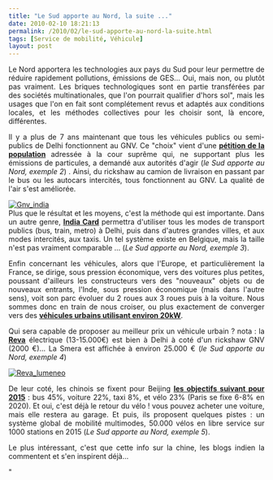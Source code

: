 ```yaml
---
title: "Le Sud apporte au Nord, la suite ..."
date: 2010-02-10 18:21:13
permalink: /2010/02/le-sud-apporte-au-nord-la-suite.html
tags: [Service de mobilité, Véhicule]
layout: post
---
```


<p style="text-align: justify">Le Nord apportera les technologies aux pays du Sud pour leur permettre de réduire rapidement pollutions, émissions de GES... Oui, mais non, ou plutôt pas vraiment. Les briques technologiques sont en partie transférées par des sociétés multinationales, que l'on pourrait qualifier d'hors sol", mais les usages que l'on en fait sont complétement revus et adaptés aux conditions locales, et les méthodes collectives pour les choisir sont, là encore, différentes. </p> <p style="text-align: justify"> </p>  <!--more-->  <p style="text-align: justify">Il y a plus de 7 ans maintenant que tous les véhicules publics ou semi-publics de Delhi fonctionnent au GNV. Ce "choix" vient d'une <strong><span style="text-decoration: underline"><a href="http://opinion.inquirer.net/inquireropinion/talkofthetown/view/20080719-149512/New-Delhis-CNG-experience" target="_blank">pétition de la population</a></span></strong> adressée à la cour suprême qui, ne supportant plus les émissions de particules, a demandé aux autorités d'agir (<em>le Sud apporte au Nord, exemple 2</em>) . Ainsi, du rickshaw au camion de livraison en passant par le bus ou les autocars intercités, tous fonctionnent au GNV. La qualité de l'air s'est améliorée.</p> <p style="text-align: justify"><a href="https://gabrielplassat.github.io/transportsdufutur/wp-content/uploads/sites/6/old/6a0120a66d2ad4970b012877896b77970c-pi.jpg"><img alt="Gnv_india" border="0" class="asset asset-image at-xid-6a0120a66d2ad4970b012877896b77970c image-full " src="/wp-content/uploads/sites/6/old/6a0120a66d2ad4970b012877896b77970c-800wi.jpg" title="Gnv_india" /></a> <br /> Plus que le résultat et les moyens, c'est la méthode qui est importante. Dans un autre genre, <strong><span style="text-decoration: underline"><a href="http://www.hindustantimes.com/Soon-ride-train-Metro-bus-using-common-card/H1-Article1-507222.aspx" target="_blank">India Card</a></span></strong> permettra d'utiliser tous les modes de transport publics (bus, train, metro) à Delhi, puis dans d'autres grandes villes, et aux modes intercités, aux taxis. Un tel système existe en Belgique, mais la taille n'est pas vraiment comparable ... (<em>Le Sud apporte au Nord, exemple 3</em>).</p> <p style="text-align: justify">Enfin concernant les véhicules, alors que l'Europe, et particulièrement la France, se dirige, sous pression économique, vers des voitures plus petites, poussant d'ailleurs les constructeurs vers des "nouveaux" objets ou de nouveaux entrants, l'Inde, sous pression économique (mais dans l'autre sens), voit son parc évoluer du 2 roues aux 3 roues puis à la voiture. Nous sommes donc en train de nous croiser, ou plus exactement de converger vers des <strong><span style="text-decoration: underline"><a href="https://gabrielplassat.github.io/transportsdufutur/2010/01/qui-sera-capable-de-faire-un-gmp-de-20-kw-au-meilleur-prix-.html" target="_blank">véhicules urbains utilisant environ 20kW</a></span></strong>.</p> <p style="text-align: justify">Qui sera capable de proposer au meilleur prix un véhicule urbain ? nota : la <strong><span style="text-decoration: underline"><a href="http://www.reva-car.be/electric-cars/reva-i/specifications.htm" target="_blank">Reva</a></span></strong> électrique (13-15.000€) est bien à Delhi à coté d'un rickshaw GNV (2000 €)... La Smera est affichée à environ 25.000 € (<em>le Sud apporte au Nord, exemple 4</em>)</p> <p style="text-align: justify"><a href="https://gabrielplassat.github.io/transportsdufutur/wp-content/uploads/sites/6/old/6a0120a66d2ad4970b01287789ac1c970c-pi.jpg"><img alt="Reva_lumeneo" border="0" class="asset asset-image at-xid-6a0120a66d2ad4970b01287789ac1c970c image-full " src="/wp-content/uploads/sites/6/old/6a0120a66d2ad4970b01287789ac1c970c-800wi.jpg" title="Reva_lumeneo" /></a> <br /> </p> <p style="text-align: justify">De leur coté, les chinois se fixent pour Beijing <strong><span style="text-decoration: underline"><a href="http://www.ebeijing.gov.cn/BeijingInformation/BeijingNewsUpdate/t1102254.htm" target="_blank">les objectifs suivant pour 2015</a></span></strong> : bus 45%, voiture 22%, taxi 8%, et vélo 23% (Paris se fixe 6-8% en 2020). Et oui, c'est déjà le retour du vélo ! vous pouvez acheter une voiture, mais elle restera au garage. Et puis, ils proposent quelques pistes : un système global de mobilité multimodes, 50.000 vélos en libre service sur 1000 stations en 2015 (<em>Le Sud apporte au Nord, exemple 5</em>). </p> <p style="text-align: justify">Le plus intéressant, c'est que cette info sur la chine, les blogs indien la commentent et s'en inspirent déjà...</p>"
